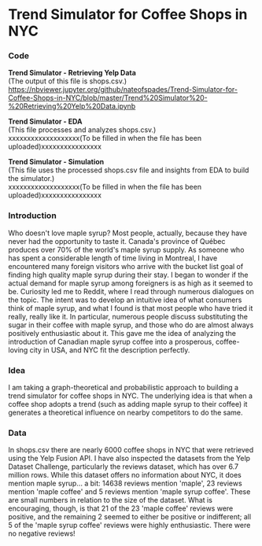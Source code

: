 # Trend Simulator for Coffee Shops in NYC

### Code
**Trend Simulator - Retrieving Yelp Data** <br />
(The output of this file is shops.csv.) <br />
https://nbviewer.jupyter.org/github/nateofspades/Trend-Simulator-for-Coffee-Shops-in-NYC/blob/master/Trend%20Simulator%20-%20Retrieving%20Yelp%20Data.ipynb

**Trend Simulator - EDA** <br />
(This file processes and analyzes shops.csv.) <br />
xxxxxxxxxxxxxxxxxxx(To be filled in when the file has been uploaded)xxxxxxxxxxxxxxxx

**Trend Simulator - Simulation** <br />
(This file uses the processed shops.csv file and insights from EDA to build the simulator.) <br /> 
xxxxxxxxxxxxxxxxxxx(To be filled in when the file has been uploaded)xxxxxxxxxxxxxxxx

### Introduction
Who doesn't love maple syrup? Most people, actually, because they have never had the opportunity to taste it. Canada's province of Québec produces over 70% of the world's maple syrup supply. As someone who has spent a considerable length of time living in Montreal, I have encountered many foreign visitors who arrive with the bucket list goal of finding high quality maple syrup during their stay. I began to wonder if the actual demand for maple syrup among foreigners is as high as it seemed to be. Curiosity led me to Reddit, where I read through numerous dialogues on the topic. The intent was to develop an intuitive idea of what consumers think of maple syrup, and what I found is that most people who have tried it really, really like it. In particular, numerous people discuss substituting the sugar in their coffee with maple syrup, and those who do are almost always positively enthusiastic about it. This gave me the idea of analyzing the introduction of Canadian maple syrup coffee into a prosperous, coffee-loving city in USA, and NYC fit the description perfectly.

### Idea
I am taking a graph-theoretical and probabilistic approach to building a trend simulator for coffee shops in NYC. The underlying idea is that when a coffee shop adopts a trend (such as adding maple syrup to their coffee) it generates a theoretical influence on nearby competitors to do the same. 

### Data
In shops.csv there are nearly 6000 coffee shops in NYC that were retrieved using the Yelp Fusion API. I have also inspected the datasets from the Yelp Dataset Challenge, particularly the reviews dataset, which has over 6.7 million rows. While this dataset offers no information about NYC, it does mention maple syrup... a bit: 14638 reviews mention 'maple', 23 reviews mention 'maple coffee' and 5 reviews mention 'maple syrup coffee'. These are small numbers in relation to the size of the dataset. What is encouraging, though, is that 21 of the 23 'maple coffee' reviews were positive, and the remaining 2 seemed to either be positive or indifferent; all 5 of the 'maple syrup coffee' reviews were highly enthusiastic. There were no negative reviews!

